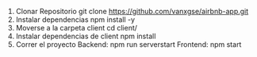 1. Clonar Repositorio
   git clone https://github.com/vanxgse/airbnb-app.git
3. Instalar dependencias
   npm install -y
5. Moverse a la carpeta client
   cd client/
7. Instalar dependencias de client
   npm install
9. Correr el proyecto
   Backend:
      npm run serverstart
   Frontend:
      npm start
